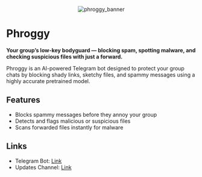 <p align="center">
  <img src="https://github.com/user-attachments/assets/b6b9394b-6ff2-4d3e-9782-fda1aeffdb7e" alt="phroggy_banner" />
</p>

# Phroggy

**Your group’s low-key bodyguard — blocking spam, spotting malware, and checking suspicious files with just a forward.**

Phroggy is an AI-powered Telegram bot designed to protect your group chats by blocking shady links, sketchy files, and spammy messages using a highly accurate pretrained model.

## Features
- Blocks spammy messages before they annoy your group  
- Detects and flags malicious or suspicious files  
- Scans forwarded files instantly for malware  

## Links
- Telegram Bot: [Link](https://t.me/Phroggy_Bot)
- Updates Channel: [Link](https://t.me/Phroggy_Updates)
